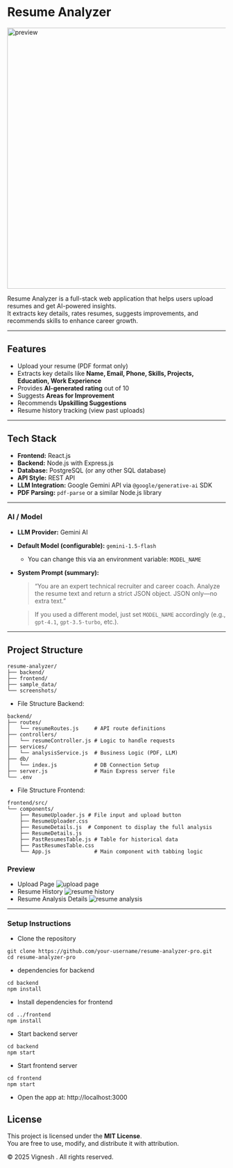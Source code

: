 # Resume Analyzer

<img src="https://res.cloudinary.com/df73pocxs/image/upload/v1757323280/Screenshot_2025-09-08_144911_cb0m7o.png" alt="preview" width="600">

Resume Analyzer is a full-stack web application that helps users upload resumes and get AI-powered insights.  
It extracts key details, rates resumes, suggests improvements, and recommends skills to enhance career growth.

---

## Features

- Upload your resume (PDF format only)
- Extracts key details like **Name, Email, Phone, Skills, Projects, Education, Work Experience**
- Provides **AI-generated rating** out of 10
- Suggests **Areas for Improvement**
- Recommends **Upskilling Suggestions**
- Resume history tracking (view past uploads)

---

## Tech Stack

- **Frontend:** React.js
- **Backend:** Node.js with Express.js
- **Database:** PostgreSQL (or any other SQL database)
- **API Style:** REST API
- **LLM Integration:** Google Gemini API via `@google/generative-ai` SDK
- **PDF Parsing:** `pdf-parse` or a similar Node.js library

---

### AI / Model

- **LLM Provider:** Gemini AI
- **Default Model (configurable):** `gemini-1.5-flash`
  - You can change this via an environment variable: `MODEL_NAME`
- **System Prompt (summary):**

  > “You are an expert technical recruiter and career coach. Analyze the resume text and return a strict JSON object. JSON only—no extra text.”

  > If you used a different model, just set `MODEL_NAME` accordingly (e.g., `gpt-4.1`, `gpt-3.5-turbo`, etc.).

---

## Project Structure

```
resume-analyzer/
├── backend/
├── frontend/
├── sample_data/
└── screenshots/
```

- File Structure Backend:

```
backend/
├── routes/
│   └── resumeRoutes.js     # API route definitions
├── controllers/
│   └── resumeController.js # Logic to handle requests
├── services/
│   └── analysisService.js  # Business Logic (PDF, LLM)
├── db/
│   └── index.js            # DB Connection Setup
├── server.js               # Main Express server file
└── .env
```

- File Structure Frontend:

```
frontend/src/
└── components/
    ├── ResumeUploader.js # File input and upload button
    ├── ResumeUploader.css   
    ├── ResumeDetails.js  # Component to display the full analysis
    ├── ResumeDetails.js  
    ├── PastResumesTable.js # Table for historical data
    ├── PastResumesTable.css 
    └── App.js              # Main component with tabbing logic
```

### Preview

- Upload Page
  <img src="https://res.cloudinary.com/df73pocxs/image/upload/v1757323318/Screenshot_2025-09-08_145039_kr2zr1.png" alt="upload page">
- Resume History
  <img src="https://res.cloudinary.com/df73pocxs/image/upload/v1757323723/Screenshot_2025-09-08_145807_jajhq0.png" alt="resume history">
- Resume Analysis Details
  <img src="https://res.cloudinary.com/df73pocxs/image/upload/v1757323360/Screenshot_2025-09-08_145222_nhdwbh.png" alt="resume analysis">

---

### Setup Instructions

- Clone the repository

```
git clone https://github.com/your-username/resume-analyzer-pro.git
cd resume-analyzer-pro
```

- dependencies for backend

```
cd backend
npm install
```

- Install dependencies for frontend

```
cd ../frontend
npm install
```

- Start backend server

```
cd backend
npm start
```

- Start frontend server

```
cd frontend
npm start
```

- Open the app at:
  http://localhost:3000


## License

This project is licensed under the **MIT License**.  
You are free to use, modify, and distribute it with attribution.

© 2025 Vignesh . All rights reserved.
